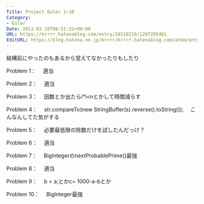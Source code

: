 ```yaml
---
Title: Project Euler 1~10
Category:
- Euler
Date: 2011-02-10T08:51:21+09:00
URL: https://krrrr.hatenablog.com/entry/20110210/1297295481
EditURL: https://blog.hatena.ne.jp/krrrr/krrrr.hatenablog.com/atom/entry/11696248318756263169
---
```


結構前にやったのもあるから覚えてなかったりもしたり

Problem 1：
　適当

Problem 2：
　適当

Problem 3：
　因数とか出たらi*i<nとかして時間減らす

Problem 4：
　str.compareTo(new StringBuffer(s).reverse().toString());
　こんなんしてた気がする

Problem 5：
　必要最低限の除数だけを試したんだっけ？

Problem 6：
　適当

Problem 7：
　BigIntegerのnextProbablePrime()最強

Problem 8：
　適当

Problem 9：
　b < a;とかc= 1000-a-bとか

Problem 10：
　BigInteger最強
